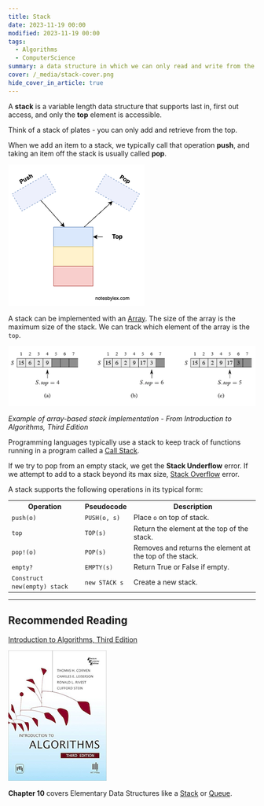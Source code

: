 ```yaml
---
title: Stack
date: 2023-11-19 00:00
modified: 2023-11-19 00:00
tags:
  - Algorithms
  - ComputerScience
summary: a data structure in which we can only read and write from the top
cover: /_media/stack-cover.png
hide_cover_in_article: true
---
```


A **stack** is a variable length data structure that supports last in, first out access, and only the **top** element is accessible.

Think of a stack of plates - you can only add and retrieve from the top.

When we add an item to a stack, we typically call that operation **push**, and taking an item off the stack is usually called **pop**. 

![Diagram of a Stack](../_media/stack-diagram.png)

A stack can be implemented with an [Array](array.md). The size of the array is the maximum size of the stack. We can track which element of the array is the `top`.

![Stack array](../_media/stack-array.png)

*Example of array-based stack implementation - From Introduction to Algorithms, Third Edition*

Programming languages typically use a stack to keep track of functions running in a program called a [Call Stack](call-stack.md).

 If we try to pop from an empty stack, we get the **Stack Underflow** error. If we attempt to add to a stack beyond its max size, [Stack Overflow](stack-overflow.md) error.

A stack supports the following operations in its typical form:

<table class="table-border">
    <tr>
        <th>Operation</th>
        <th>Pseudocode</th>
        <th>Description</th>
    </tr>
    <tr>
        <td><code>push(o)</code></td>
        <td><code>PUSH(o, s)</code></td>
        <td>Place <code>o</code> on top of stack.</td>
    </tr>
    <tr>
        <td><code>top</code></td>
        <td><code>TOP(s)</code></td>
        <td>Return the element at the top of the stack.</td>
    </tr>
    <tr>
        <td><code>pop!(o)</code></td>
        <td><code>POP(s)</code></td>
        <td>Removes and returns the element at the top of the stack.</td>
    </tr>
    <tr>
        <td><code>empty?</code></td>
        <td><code>EMPTY(s)</code></td>
        <td>Return True or False if empty.</td>
    </tr>
    <tr>
        <td><code>Construct new(empty) stack</code></td>
        <td><code>new STACK s</code></td>
        <td>Create a new stack.</td>
    </tr>
</table>

---

## Recommended Reading

[Introduction to Algorithms, Third Edition](https://amzn.to/3HyDauB)

![Intro to Algorithms cover](../_media/intro-to-algorithms-3rd.png)

**Chapter 10** covers Elementary Data Structures like a [Stack](stack.md) or [Queue](queue.md).